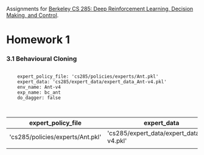 Assignments for [Berkeley CS 285: Deep Reinforcement Learning, Decision Making, and Control](http://rail.eecs.berkeley.edu/deeprlcourse/).

# Homework 1

### 3.1 Behavioural Cloning

```

	expert_policy_file: 'cs285/policies/experts/Ant.pkl'
	expert_data: 'cs285/expert_data/expert_data_Ant-v4.pkl'
	env_name: Ant-v4
	exp_name: bc_ant
	do_dagger: false



```

| expert_policy_file               | expert_data                                | env_name | exp_name | do_dagger | ep_len |     |
| -------------------------------- | ------------------------------------------ | -------- | -------- | --------- | ------ | --- |
| 'cs285/policies/experts/Ant.pkl' | 'cs285/expert_data/expert_data_Ant-v4.pkl' | Ant-v4   | bc_ant   | false     | 1000   |     |
|                                  |                                            |          |          |           |        |     |
